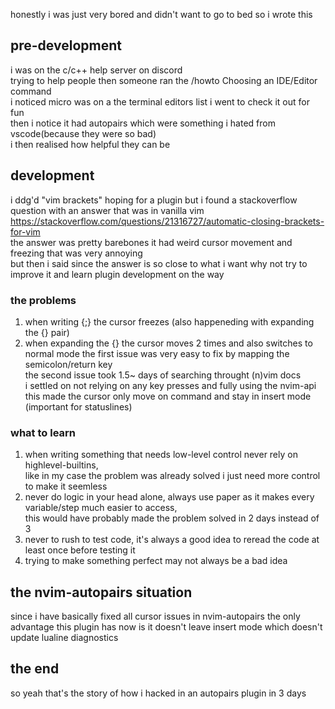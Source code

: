 honestly i was just very bored and didn't want to go to bed so i wrote this  
## pre-development   
i was on the c/c++ help server on discord   
trying to help people then someone ran the /howto Choosing an IDE/Editor command  
i noticed micro was on a the terminal editors list i went to check it out for fun   
then i notice it had autopairs which were something i hated from vscode(because they were so bad)   
i then realised how helpful they can be   
## development
i ddg'd "vim brackets" hoping for a plugin but i found a stackoverflow question with an answer that was in vanilla vim   
https://stackoverflow.com/questions/21316727/automatic-closing-brackets-for-vim  
the answer was pretty barebones it had weird cursor movement and freezing that was very annoying   
but then i said since the answer is so close to what i want why not try to improve it  and learn plugin development on the way 
### the problems   
1. when writing {;} the cursor freezes (also happeneding with expanding the {} pair)   
2. when expanding the {} the cursor moves 2 times  and also switches to normal mode 
the first issue was very easy to fix by mapping the semicolon/return key  
the second issue took 1.5~ days of searching throught (n)vim docs   
i settled on not relying on any key presses and fully using the nvim-api  
this made the cursor only move on command and stay in insert mode (important for statuslines)
### what to learn 
1. when writing something that needs low-level control never rely on highlevel-builtins,  
like in my case the problem was already solved i just need more control to make it seemless
2. never do logic in your head alone, always use paper as it makes every variable/step much easier to access,  
this would have probably made the problem solved in 2 days instead of 3
3. never to rush to test code, it's always a good idea to reread the code at least once before testing it
4. trying to make something perfect may not always be a bad idea
## the nvim-autopairs situation
since i have basically fixed all cursor issues in nvim-autopairs the only advantage this plugin has now is it doesn't leave insert mode which doesn't update lualine diagnostics

## the end
so yeah that's the story of how i hacked in an autopairs plugin in 3 days
